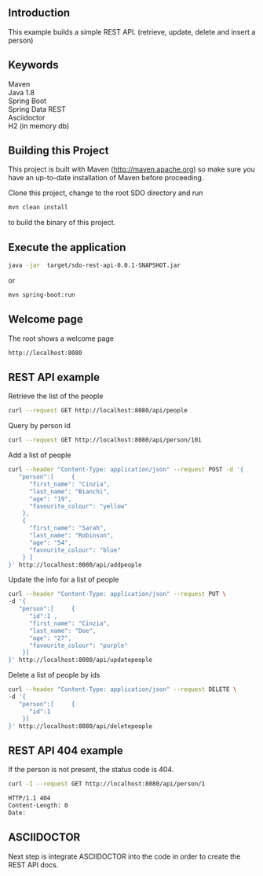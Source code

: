 ## Introduction
This example builds a simple REST API. (retrieve, update, delete and insert a person)

##  Keywords
Maven <br>
Java 1.8 <br>
Spring Boot <br>
Spring Data REST<br>
Asciidoctor <br>
H2 (in memory db)<br>

## Building this Project

This project is built with Maven (http://maven.apache.org) so make sure you have an up-to-date installation of Maven
before proceeding.

Clone this project, change to the root SDO directory and run

```bash
mvn clean install
```

to build the binary of this project.


## Execute the application
```bash
java -jar  target/sdo-rest-api-0.0.1-SNAPSHOT.jar
```
or
```bash
mvn spring-boot:run
```

## Welcome page
The root shows a welcome page
```bash
http://localhost:8080
```

## REST API example
Retrieve the list of the people
```bash
curl --request GET http://localhost:8080/api/people
```

Query by person id
```bash
curl --request GET http://localhost:8080/api/person/101
```

Add a list of people
```bash
curl --header "Content-Type: application/json" --request POST -d '{  
   "person":[     {
      "first_name": "Cinzia",
      "last_name": "Bianchi",
      "age": "19",
      "favourite_colour": "yellow"
    },
    {
      "first_name": "Sarah",
      "last_name": "Robinson",
      "age": "54",
      "favourite_colour": "blue"
    } ]
}' http://localhost:8080/api/addpeople
```

Update the info for a list of people

```bash
curl --header "Content-Type: application/json" --request PUT \
-d '{  
   "person":[     {
      "id":1 ,
      "first_name": "Cinzia",
      "last_name": "Doe",
      "age": "27",
      "favourite_colour": "purple"
    }]
}' http://localhost:8080/api/updatepeople
```

Delete a list of people by ids
```bash
curl --header "Content-Type: application/json" --request DELETE \
-d '{  
   "person":[     {
      "id":1 
    }]
}' http://localhost:8080/api/deletepeople
```

## REST API 404 example
If the person is not present, the status code is 404.

```bash
curl -I --request GET http://localhost:8080/api/person/1

HTTP/1.1 404
Content-Length: 0
Date: 
```

## ASCIIDOCTOR
Next step is integrate ASCIIDOCTOR into the code in order to create the REST API docs.